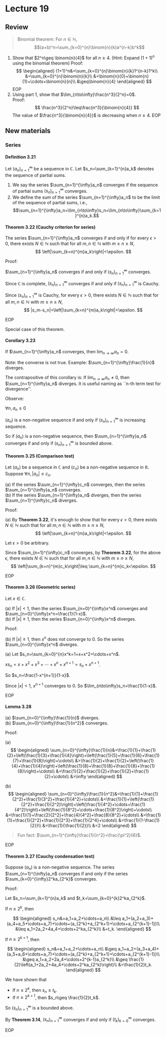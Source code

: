 # Lecture 19

## Review

> Binomial theorem: For $n\in\mathbb{N}$,
> $$(a+b)^n=\sum_{k=0}^{n}\binom{n}{k}a^{n-k}b^k$$

1. Show that $2^n\geq \binom{n}{4}$ for all $n\geq 4$. (Hint: Expand $(1+1)^n$ using the binomial theorem)
    Proof: 
    $$
    \begin{aligned}
    (1+1)^n&=\sum_{k=0}^{n}\binom{n}{k}1^{n-k}1^k\\
    &=\sum_{k=0}^{n}\binom{n}{k}\\
    &=\binom{n}{0}+\binom{n}{1}+\cdots+\binom{n}{n}\\
    &\geq\binom{n}{4}
    \end{aligned}
    $$
    EOP
2. Using part 1, show that $\lim_{n\to\infty}\frac{n^3}{2^n}=0$.  
   Proof:
   $$
   \frac{n^3}{2^n}\leq\frac{n^3}{\binom{n}{4}}
   $$
   The value of $\frac{n^3}{\binom{n}{4}}$ is decreasing when $n\geq 4$.
   EOP

## New materials

### Series

#### Definition 3.21

Let $(a_n)_{n=1}^{\infty}$ be a sequence in $\mathbb{C}$. Let $s_n=\sum_{k=1}^{n}a_k$ denotes the sequence of partial sums.

1. We say the series $\sum_{n=1}^{\infty}a_n$ converges if the sequence of partial sums $(s_n)_{n=1}^{\infty}$ converges.
2. We define the sum of the series $\sum_{n=1}^{\infty}a_n$ to be the limit of the sequence of partial sums, i.e., $$\sum_{n=1}^{\infty}a_n=\lim_{n\to\infty}s_n=\lim_{n\to\infty}\sum_{k=1}^{n}a_k.$$

#### Theorem 3.22 (Cauchy criterion for series)

The series $\sum_{n=1}^{\infty}a_n$ converges if and only if for every $\epsilon>0$, there exists $N\in\mathbb{N}$ such that for all $m,n\in\mathbb{N}$ with $m\geq n\geq N$,
$$
\left|\sum_{k=n}^{m}a_k\right|<\epsilon.
$$

Proof:

$\sum_{n=1}^{\infty}a_n$ converges if and only if $(s_n)_{n=1}^{\infty}$ converges.

Since $\mathbb{C}$ is complete, $(s_n)_{n=1}^{\infty}$ converges if and only if $(s_n)_{n=1}^{\infty}$ is Cauchy.

Since $(s_n)_{n=1}^{\infty}$ is Cauchy, for every $\epsilon>0$, there exists $N\in\mathbb{N}$ such that for all $m,n\in\mathbb{N}$ with $m\geq n\geq N$,
$$
|s_m-s_n|=\left|\sum_{k=n}^{m}a_k\right|<\epsilon.
$$

EOP

Special case of this theorem.

#### Corollary 3.23

If $\sum_{n=1}^{\infty}a_n$ converges, then $\lim_{n\to\infty}a_n=0$.

Note: the converse is not true. Example: $\sum_{n=1}^{\infty}\frac{1}{n}$ diverges.

The contrapositive of this corollary is: If $\lim_{n\to\infty}a_n\neq 0$, then $\sum_{n=1}^{\infty}a_n$ diverges. It is useful naming as ``n-th term test for divergence''.

Observe:

$\forall n,a_n\geq 0$

$(a_n)$ is a non-negative sequence if and only if $(s_n)_{n=1}^{\infty}$ is increasing sequence.

So if $(a_n)$ is a non-negative sequence, then $\sum_{n=1}^{\infty}a_n$ converges if and only if $(s_n)_{n=1}^{\infty}$ is bounded above.

#### Theorem 3.25 (Comparison test)

Let $(a_n)$ be a sequence in $\mathbb{C}$ and $(c_n)$ be a non-negative sequence in $\mathbb{R}$. Suppose $\forall n, |a_n|\leq c_n$.

(a) If the series $\sum_{n=1}^{\infty}c_n$ converges, then the series $\sum_{n=1}^{\infty}a_n$ converges.  
(b) If the series $\sum_{n=1}^{\infty}a_n$ diverges, then the series $\sum_{n=1}^{\infty}c_n$ diverges.

Proof:

(a) By **Theorem 3.22**, it's enough to show that for every $\epsilon>0$, there exists $N\in\mathbb{N}$ such that for all $m,n\in\mathbb{N}$ with $m\geq n\geq N$,
$$
\left|\sum_{k=n}^{m}a_k\right|<\epsilon.
$$

Let $\epsilon>0$ be arbitrary.

Since $\sum_{n=1}^{\infty}c_n$ converges, by **Theorem 3.22**, for the above $\epsilon$, there exists $N\in\mathbb{N}$ such that for all $m,n\in\mathbb{N}$ with $m\geq n\geq N$,
$$
\left|\sum_{k=n}^{m}c_k\right|\leq \sum_{k=n}^{m}c_k<\epsilon.
$$

EOP

#### Theorem 3.26 (Geometric series)

Let $x\in\mathbb{C}$.

(a) If $|x|<1$, then the series $\sum_{n=0}^{\infty}x^n$ converges and $\sum_{n=0}^{\infty}x^n=\frac{1}{1-x}$.  
(b) If $|x|\geq 1$, then the series $\sum_{n=0}^{\infty}x^n$ diverges.

Proof:

(b) If $|x|\geq 1$, then $x^n$ does not converge to 0. So the series $\sum_{n=0}^{\infty}x^n$ diverges.

(a) Let $s_n=\sum_{k=0}^{n}x^k=1+x+x^2+\cdots+x^n$.

$xs_n=x+x^2+x^3+\cdots+x^n+x^{n+1}=s_n+x^{n+1}$.

So $s_n=\frac{1-x^{n+1}}{1-x}$.

Since $|x|<1$, $x^{n+1}$ converges to 0. So $\lim_{n\to\infty}s_n=\frac{1}{1-x}$.

EOP

#### Lemma 3.28 

(a) $\sum_{n=0}^{\infty}\frac{1}{n}$ diverges.  
(b) $\sum_{n=0}^{\infty}\frac{1}{n^2}$ converges.

Proof:

(a)
$$
\begin{aligned}
\sum_{n=0}^{\infty}\frac{1}{n}&=\frac{1}{1}+\frac{1}{2}+\left(\frac{1}{3}+\frac{1}{4}\right)+\left(\frac{1}{5}+\frac{1}{6}+\frac{1}{7}+\frac{1}{8}\right)+\cdots\\
&>\frac{1}{2}+\frac{1}{2}+\left(\frac{1}{4}+\frac{1}{4}\right)+\left(\frac{1}{8}+\frac{1}{8}+\frac{1}{8}+\frac{1}{8}\right)+\cdots\\
&=\frac{1}{2}+\frac{1}{2}+\frac{1}{2}+\frac{1}{2}+\cdots\\
&=\infty
\end{aligned}
$$

(b)
$$
\begin{aligned}
\sum_{n=0}^{\infty}\frac{1}{n^2}&=\frac{1}{1}+\frac{1}{2^2}+\frac{1}{3^2}+\frac{1}{4^2}+\cdots\\
&<\frac{1}{1}+\left(\frac{1}{2^2}+\frac{1}{2^2}\right)+\left(\frac{1}{4^2}+\cdots+\frac{1}{4^2}\right)+\left(\frac{1}{8^2}+\cdots+\frac{1}{8^2}\right)+\cdots\\
&=\frac{1}{1}+\frac{2}{2^2}+\frac{4}{4^2}+\frac{8}{8^2}+\cdots\\
&=\frac{1}{1}+\frac{1}{2^2}+\frac{1}{2^3}+\frac{1}{2^4}+\cdots\\
&=\frac{1}{1-\frac{1}{2}}\\
&=\frac{1}{\frac{1}{2}}\\
&=2
\end{aligned}
$$

> Fun fact: $\sum_{n=1}^{\infty}\frac{1}{n^2}=\frac{\pi^2}{6}$.

EOP

#### Theorem 3.27 (Cauchy condensation test)

Suppose $(a_n)$ is a non-negative sequence. The series $\sum_{n=1}^{\infty}a_n$ converges if and only if the series $\sum_{k=0}^{\infty}2^ka_{2^k}$ converges.

Proof:

Let $s_n=\sum_{k=1}^{n}a_k$ and $t_k=\sum_{k=0}^{k}2^ka_{2^k}$.

If $n\leq 2^k$, then 

$$
\begin{aligned}
s_n&=a_1+a_2+\cdots+a_n\\
&\leq a_1+(a_2+a_3)+(a_4+a_5+\cdots+a_7)+\cdots+(a_{2^k}+a_{2^k+1}+\cdots+a_{2^{k+1}-1})\\
&\leq a_1+2a_2+4a_4+\cdots+2^ka_{2^k}\\
&=t_k.
\end{aligned}
$$

If $n\geq 2^{k+1}$, then

$$
\begin{aligned}
s_n&=a_1+a_2+\cdots+a_n\\
&\geq a_1+a_2+(a_3+a_4)+(a_5+a_6+\cdots+a_7)+\cdots+(a_{2^k}+a_{2^k+1}+\cdots+a_{2^{k+1}-1})\\
&\geq a_1+a_2+2a_4+\cdots+2^{k-1}a_{2^k}\\
&\geq \frac{1}{2}\left(a_1+2a_2+4a_4+\cdots+2^ka_{2^k}\right)\\
&=\frac{1}{2}t_k.
\end{aligned}
$$

We have shown that

- If $n\leq 2^k$, then $s_n\leq t_k$.
- If $n\geq 2^{k+1}$, then $s_n\geq \frac{1}{2}t_k$.

So $(s_n)_{n=1}^{\infty}$ is a bounded above.

By **Theorem 3.14**, $(s_n)_{n=1}^{\infty}$ converges if and only if $(t_k)_{k=0}^{\infty}$ converges.

EOP
